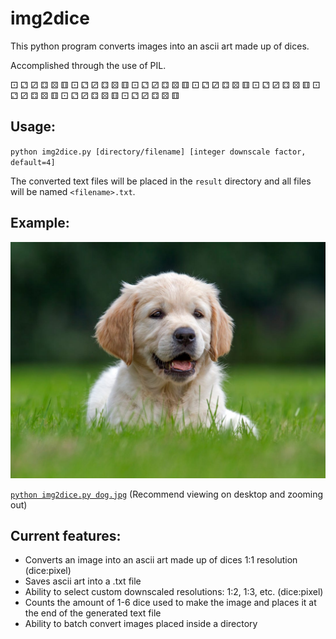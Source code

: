 img2dice
=======

This python program converts images into an ascii art made up of dices.

Accomplished through the use of PIL.

⚀ ⚁ ⚂ ⚃ ⚄ ⚅ ⚀ ⚁ ⚂ ⚃ ⚄ ⚅ ⚀ ⚁ ⚂ ⚃ ⚄ ⚅ ⚀ ⚁ ⚂ ⚃ ⚄ ⚅ ⚀ ⚁ ⚂ ⚃ ⚄ ⚅ ⚀ ⚁ ⚂ ⚃ ⚄ ⚅ ⚀ ⚁ ⚂ ⚃ ⚄ ⚅ ⚀ ⚁ ⚂ ⚃ ⚄ ⚅

Usage:
------

`python img2dice.py [directory/filename] [integer downscale factor, default=4]`

The converted text files will be placed in the `result` directory and all files will be named `<filename>.txt`.

Example:
------
![dog.jpg](example/dog.jpg)

[`python img2dice.py dog.jpg`](https://htmlpreview.github.io/?https://github.com/Pradus7/img2dice/blob/master/example/example.html)
(Recommend viewing on desktop and zooming out)

Current features:
------
- Converts an image into an ascii art made up of dices 1:1 resolution (dice:pixel)
- Saves ascii art into a .txt file
- Ability to select custom downscaled resolutions: 1:2, 1:3, etc. (dice:pixel)
- Counts the amount of 1-6 dice used to make the image and places it at the end of the generated text file
- Ability to batch convert images placed inside a directory

